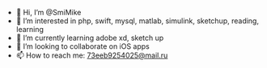 - 👋 Hi, I’m @SmiMike
- 👀 I’m interested in php, swift, mysql, matlab, simulink, sketchup, reading, learning
- 🌱 I’m currently learning adobe xd, sketch up
- 💞️ I’m looking to collaborate on iOS apps
- 📫 How to reach me: 73eeb9254025@mail.ru

<!---
SmiMike/SmiMike is a ✨ special ✨ repository because its `README.md` (this file) appears on your GitHub profile.
You can click the Preview link to take a look at your changes.
--->
